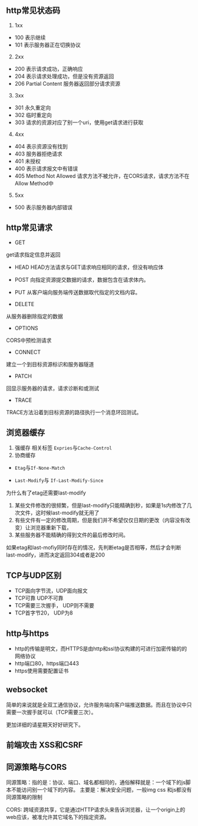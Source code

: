 ## http常见状态码

1. 1xx
- 100 表示继续
- 101 表示服务器正在切换协议

2. 2xx 
- 200 表示请求成功，正确响应
- 204 表示请求处理成功，但是没有资源返回
- 206 Partial Content 服务器返回部分请求资源
3. 3xx
 - 301 永久重定向
 - 302 临时重定向
 - 303 请求的资源对应了别一个uri，使用get请求进行获取
4. 4xx
 - 404 表示资源没有找到
 - 403 服务器拒绝请求
 - 401 未授权
 - 400 表示请求报文中有错误
 - 405 Method Not Allowed 请求方法不被允许，在CORS请求，请求方法不在Allow Method中
5. 5xx
  - 500 表示服务器内部错误 

## http常见请求

- GET

get请求指定信息并返回
- HEAD
HEAD方法请求与GET请求响应相同的请求，但没有响应体

- POST
向指定资源提交数据的请求，数据包含在请求体内。

- PUT
从客户端向服务端传送数据取代指定的文档内容。

- DELETE

从服务器删除指定的数据

- OPTIONS 

CORS中预检测请求
- CONNECT

建立一个到目标资源标识和服务器隧道

- PATCH

回显示服务器的请求，请求诊断和或测试

- TRACE

TRACE方法沿着到目标资源的路径执行一个消息环回测试。

## 浏览器缓存

1. 强缓存
相关标签 `Expries`与`Cache-Control`
2. 协商缓存

- `Etag`与`If-None-Match`

- `Last-Modify`与 `If-Last-Modify-Since`

为什么有了etag还需要last-modify
1. 某些文件修改的很频繁，但是last-modify只能精确到秒，如果是1s内修改了几次文件，这时候last-modify就无用了
2. 有些文件有一定的修改周期，但是我们并不希望仅仅日期的更改（内容没有改变）让浏览器重新下载，
3. 某些服务器不能精确的得到文件的最后修改时间。

如果etag和last-mofiy同时存在的情况，先判断etag是否相等，然后才会判断last-modify，进而决定返回304或者是200



## TCP与UDP区别
- TCP面向字节流，UDP面向报文
- TCP可靠  UDP不可靠
- TCP需要三次握手， UDP则不需要
-  TCP首字节20， UDP为8

## http与https
- http的传输是明文，而HTTPS是由http和ssl协议构建的可进行加密传输的的网络协议
- http端口80，https端口443
- https使用需要配置证书

## websocket

简单的来说就是全双工通信协议，允许服务端向客户端推送数据。而且在协议中只需要一次握手就可以（TCP需要三次）。

更加详细的请星期天好好研究下。


## 前端攻击 XSS和CSRF

## 同源策略与CORS

同源策略：指的是：协议、端口、域名都相同的，通俗解释就是：一个域下的js脚本不能访问别一个域下的内容。
主要是：解决安全问题，一般img css 和js都没有同源策略的限制

CORS: 跨域资源共享，它是通过HTTP请求头来告诉浏览器，让一个origin上的web应该，被准允许其它域名下的指定资源。